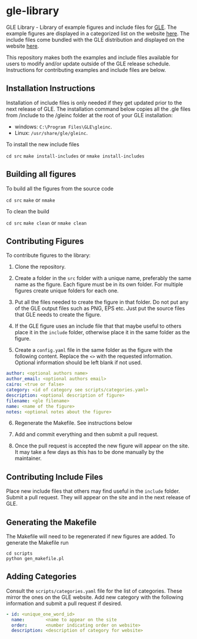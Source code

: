 # gle-library

GLE Library - Library of example figures and include files for [GLE](http://glx.sourceforge.io).  The example figures are displayed in a categorized list on the website [here](https://glx.sourceforge.io/examples/). The include files come bundled with the GLE distribution and displayed on the website [here](https://glx.sourceforge.io/library/).  

This repository makes both the examples and include files available for users to modify and/or update outside of the GLE release schedule.  Instructions for contributing examples and include files are below. 

## Installation Instructions

Installation of include files is only needed if they get updated prior to the next release of GLE. The installation command below copies all the .gle files from /include to the /gleinc folder at the root of your GLE installation:

* windows: `C:\Program Files\GLE\gleinc`.
* Linux: `/usr/share/gle/gleinc`.

To install the new include files

 `cd src`
 `make install-includes` or `nmake install-includes`

## Building all figures

To build all the figures from the source code

  `cd src`
  `make` or `nmake`

To clean the build

  `cd src`
  `make clean` or `nmake clean`

## Contributing Figures

To contribute figures to the library:

1. Clone the repository.

2. Create a folder in the `src` folder with a unique name, preferably the same name as the figure.  Each figure must be in its own folder.  For multiple figures create unique folders for each one.

3. Put all the files needed to create the figure in that folder.  Do not put any of the GLE output files such as PNG, EPS etc.  Just put the source files that GLE needs to create the figure.

4. If the GLE figure uses an include file that that maybe useful to others place it in the `include` folder, otherwise place it in the same folder as the figure.

5. Create a `config.yaml` file in the same folder as the figure with the following content. Replace the `<>` with the requested information. Optional information should be left blank if not used.

```yaml
author: <optional authors name>
author_email: <optional authors email>
cairo: <true or false>
category: <id of category see scripts/categories.yaml>
description: <optional description of figure>
filename: <gle filename>
name: <name of the figure>
notes: <optional notes about the figure>
```

6. Regenerate the Makefile. See instructions below

7. Add and commit everything and then submit a pull request.

8. Once the pull request is accepted the new figure will appear on the site.  It may take a few days as this has to be done manually by the maintainer.

## Contributing Include Files

Place new include files that others may find useful in the `include` folder.  Submit a pull request.  They will appear on the site and in the next release of GLE.

## Generating the Makefile

The Makefile will need to be regenerated if new figures are added. To generate the Makefile run

```
cd scripts
python gen_makefile.pl
```

## Adding Categories

Consult the `scripts/categories.yaml` file for the list of categories.  These mirror the ones on the GLE website.  Add new category with the following information
and submit a pull request if desired.

```yaml
- id: <unique_one_word_id>
  name:        <name to appear on the site
  order:       <number indicating order on website>
  description: <description of category for website>
```